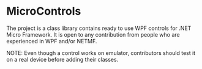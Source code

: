 # MicroControls
The project is a class library contains ready to use WPF controls for .NET Micro Framework.
It is open to any contribution from people who are experienced in WPF and/or NETMF.

NOTE: Even though a control works on emulator, contributors should test it on a real device before adding their classes.
